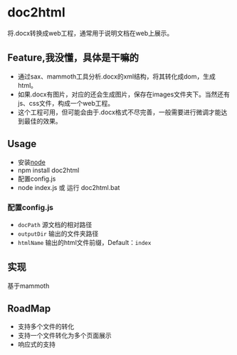 doc2html
====================
将.docx转换成web工程，通常用于说明文档在web上展示。

## Feature,我没懂，具体是干嘛的
- 通过sax、mammoth工具分析.docx的xml结构，将其转化成dom，生成html。
- 如果.docx有图片，对应的还会生成图片，保存在images文件夹下。当然还有js、css文件，构成一个web工程。
- 这个工程可用，但可能会由于.docx格式不尽完善，一般需要进行微调才能达到最佳的效果。

## Usage
- 安装[node](nodejs.org)
- npm install doc2html
- 配置config.js
- node index.js 或 运行 doc2html.bat

### 配置config.js
- `docPath`  源文档的相对路径
- `outputDir` 输出的文件夹路径
- `htmlName` 输出的html文件前缀，Default：`index`


## 实现
基于mammoth

## RoadMap
- 支持多个文件的转化
- 支持一个文件转化为多个页面展示
- 响应式的支持

